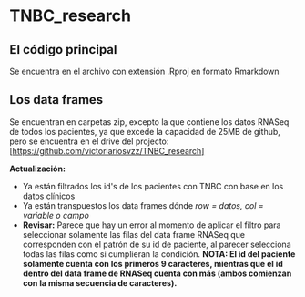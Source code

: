 # TNBC_research

## El código principal 
Se encuentra en el archivo con extensión .Rproj en formato Rmarkdown

## Los data frames
Se encuentran en carpetas zip, excepto la que contiene los datos RNASeq de todos los pacientes, ya que excede la capacidad de 25MB de github, pero se encuentra en el drive del projecto: [https://github.com/victoriariosvzz/TNBC_research]

**Actualización:** 
- Ya están filtrados los id's de los pacientes con TNBC con base en los datos clínicos
- Ya están transpuestos los data frames dónde *row = datos, col = variable o campo*
- **Revisar:** Parece que hay un error al momento de aplicar el filtro para seleccionar solamente las filas del data frame RNASeq que corresponden con el patrón de su id de paciente, al parecer selecciona todas las filas como si cumplieran la condición. **NOTA: El id del paciente solamente cuenta con los primeros 9 caracteres, mientras que el id dentro del data frame de RNASeq cuenta con más (ambos comienzan con la misma secuencia de caracteres).**

